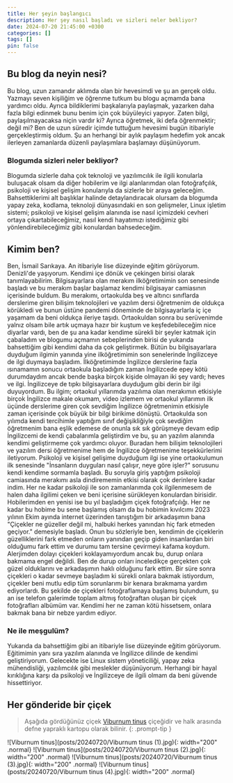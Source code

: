 ```yaml
---
title: Her şeyin başlangıcı
description: Her şey nasıl başladı ve sizleri neler bekliyor?
date: 2024-07-20 21:45:00 +0300
categories: []
tags: []
pin: false
---
```


## Bu blog da neyin nesi?

Bu blog, uzun zamandır aklımda olan bir hevesimdi ve şu an gerçek oldu. Yazmayı seven kişiliğim ve öğrenme tutkum bu blogu açmamda bana yardımcı oldu. Ayrıca bildiklerimi başkalarıyla paylaşmak, yazarken daha fazla bilgi edinmek bunu benim için çok büyüleyici yapıyor. Zaten bilgi, paylaşılmayacaksa niçin vardır ki? Ayrıca öğretmek, iki defa öğrenmektir; değil mi? Ben de uzun süredir içimde tuttuğum hevesimi bugün itibariyle gerçekleştirmiş oldum. Şu an herhangi bir aylık paylaşım hedefim yok ancak ilerleyen zamanlarda düzenli paylaşımlara başlamayı düşünüyorum.

### Blogumda sizleri neler bekliyor?

Blogumda sizlerle daha çok teknoloji ve yazılımcılık ile ilgili konularla buluşacak olsam da diğer hobilerim ve ilgi alanlarımdan olan fotoğrafçılık, psikoloji ve kişisel gelişim konularıyla da sizlerle bir araya geleceğim. Bahsettiklerimi alt başlıklar halinde detaylandıracak olursam da blogumda yapay zeka, kodlama, teknoloji dünyasındaki en son gelişmeler, Linux işletim sistemi; psikoloji ve kişisel gelişim alanında ise nasıl içimizdeki cevheri ortaya çıkartabileceğimiz, nasıl kendi hayatımızı istediğimiz gibi yönlendirebileceğimiz gibi konulardan bahsedeceğim.

## Kimim ben?

Ben, İsmail Sarıkaya. An itibariyle lise düzeyinde eğitim görüyorum. Denizli'de yaşıyorum. Kendimi içe dönük ve çekingen birisi olarak tanımlayabilirim. Bilgisayarlara olan merakım ilköğretimimin son senesinde başladı ve bu merakım başlar başlamaz kendimi bilgisayar camiasının içerisinde buldum. Bu merakımı, ortaokulda beş ve altıncı sınıflarda derslerime giren bilişim teknolojileri ve yazılım dersi öğretmenim de oldukça körükledi ve bunun üstüne pandemi döneminde de bilgisayarlarla iç içe yaşamam da beni oldukça ileriye taşıdı. Ortaokuldan sonra bu serüvenimde yalnız olsam bile artık uçmaya hazır bir kuştum ve keşfedebileceğim nice diyarlar vardı, ben de şu ana kadar kendime sürekli bir şeyler katmak için çabaladım ve blogumu açmamın sebeplerinden birisi de yukarıda bahsettiğim gibi kendimi daha da çok geliştirmek. Bütün bu bilgisayarlara duyduğum ilgimin yanında yine ilköğretimimin son senelerinde İngilizceye de ilgi duymaya başladım. İlköğretimimde İngilizce derslerine fazla ısınamamın sonucu ortaokula başladığım zaman İngilizcede epey kötü durumdaydım ancak bende başka birçok kişide olmayan iki şey vardı; heves ve ilgi. İngilizceye de tıpkı bilgisayarlara duyduğum gibi derin bir ilgi duyuyordum. Bu ilgim; ortaokul yıllarımda yazılıma olan merakımın etkisiyle birçok İngilizce makale okumam, video izlemem ve ortaokul yıllarımın ilk üçünde derslerime giren çok sevdiğim İngilizce öğretmenimin etkisiyle zaman içerisinde çok büyük bir bilgi birikime dönüştü. Ortaokulda son yılımda kendi tercihimle yaptığım sınıf değişikliğiyle çok sevdiğim öğretmenim bana eşlik edemese de onunla sık sık görüşmeye devam edip İngilizcemi de kendi çabalarımla geliştirdim ve bu, şu an yazılım alanında kendimi geliştirmeme çok yardımcı oluyor. Buradan hem bilişim teknolojileri ve yazılım dersi öğretmenime hem de İngilizce öğretmenime teşekkürlerimi iletiyorum. Psikoloji ve kişisel gelişime duyduğum ilgi ise yine ortaokulumun ilk senesinde "İnsanların duyguları nasıl çalışır, neye göre işler?" sorusunu kendi kendime sormamla başladı. Bu soruyla giriş yaptığım psikoloji camiasında merakımı asla dindirememin etkisi olarak çok derinlere kadar indim. Her ne kadar psikoloji ile son zamanlarımda çok ilgilenmesem de halen daha ilgilimi çeken ve beni içerisine sürükleyen konulardan birisidir. Hobilerimden en yenisi ise bu yıl başladığım çiçek fotoğrafçılığı. Her ne kadar bu hobime bu sene başlamış olsam da bu hobimin kıvılcımı 2023 yılının Ekim ayında internet üzerinden tanıştığım bir arkadaşımın bana "Çiçekler ne güzeller değil mi, halbuki herkes yanından hiç fark etmeden geçiyor." demesiyle başladı. Onun bu sözleriyle ben, kendimin de çiçeklerin güzelliklerini fark etmeden onların yanından geçip giden insanlardan biri olduğumu fark ettim ve durumu tam tersine çevirmeyi kafama koydum. Alerjimden dolayı çiçekleri koklayamıyordum ancak bu, durup onlara bakmama engel değildi. Ben de durup onları inceledikçe gerçekten çok güzel olduklarını ve arkadaşımın haklı olduğunu fark ettim. Bir süre sonra çiçekleri o kadar sevmeye başladım ki sürekli onlara bakmak istiyordum, çiçekler beni mutlu edip tüm sorunlarımı bir kenara bırakmama yardım ediyorlardı. Bu şekilde de çiçekleri fotoğraflamaya başlamış bulundum, şu an ise telefon galerimde toplam altmış fotoğraftan oluşan bir çiçek fotoğrafları albümüm var. Kendimi her ne zaman kötü hissetsem, onlara bakmak bana bir nebze yardım ediyor.

### Ne ile meşgulüm?

Yukarıda da bahsettiğim gibi an itibariyle lise düzeyinde eğitim görüyorum. Eğitimimin yanı sıra yazılım alanında ve İngilizce dilinde de kendimi geliştiriyorum. Gelecekte ise Linux sistem yöneticiliği, yapay zeka mühendisliği, yazılımcılık gibi meslekler düşünüyorum. Herhangi bir hayal kırıklığına karşı da psikoloji ve İngilizceye de ilgili olmam da beni güvende hissettiriyor.

## Her gönderide bir çiçek
<!-- markdownlint-capture -->
<!-- markdownlint-disable -->
> Aşağıda gördüğünüz çiçek [Viburnum tinus](https://tr.wikipedia.org/wiki/Viburnum_tinus#) çiçeğidir ve halk arasında defne yapraklı kartopu olarak bilinir.
{: .prompt-tip }
<!-- markdownlint-restore -->
![Viburnum tinus](posts/20240720/Viburnum tinus (1).jpg){: width="200" .normal}
![Viburnum tinus](posts/20240720/Viburnum tinus (2).jpg){: width="200" .normal}
![Viburnum tinus](posts/20240720/Viburnum tinus (3).jpg){: width="200" .normal}
![Viburnum tinus](posts/20240720/Viburnum tinus (4).jpg){: width="200" .normal}